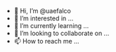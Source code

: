 - 👋 Hi, I’m @uaefalco
- 👀 I’m interested in ...
- 🌱 I’m currently learning ...
- 💞️ I’m looking to collaborate on ...
- 📫 How to reach me ...

<!---
uaefalco/uaefalco is a ✨ special ✨ repository because its `README.md` (this file) appears on your GitHub profile.
You can click the Preview link to take a look at your changes.
--->
